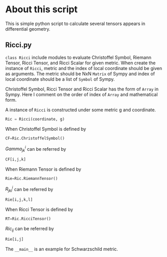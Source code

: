 # About this script

This is simple python script to calculate several tensors appears in differential geometry.

## Ricci.py
`class Ricci` include modules to evaluate Christoffel Symbol, 
Riemann Tensor, Ricci Tensor, and Ricci Scalar for given metric. 
When create the instance of `Ricci`, metric and the index of local coordinate should be given as arguments.
The metric should be NxN `Matrix` of Sympy and index of local coordinate should be a list of `Symbol` of Sympy.

Christoffel Symbol, Ricci Tensor and Ricci Scalar has the form of `Array` in Sympy.
Here I comment on the order of index of `Array` and mathematical form.

A instance of `Ricci` is constructed under some metric g and coordinate. 
```python
Ric = Ricci(coordinate, g)
```
When Christoffel Symbol is defined by
```python
CF=Ric.ChristoffelSymbol()
```
$Gamma^i_{jk}$ can be referred by
```python
CF[i,j,k]
```

When Riemann Tensor is defined by
```python
Rie=Ric.RiemannTensor()
```
$R^i_{jkl}$ can be referred by

```python
Rie[i,j,k,l]
```

When Ricci Tensor is defined by
```python
RT=Ric.RicciTensor()
```
$Ric_{ij}$ can be referred by

```python
Rie[i,j]
```

The `__main__` is an example for Schwarzschild metric.